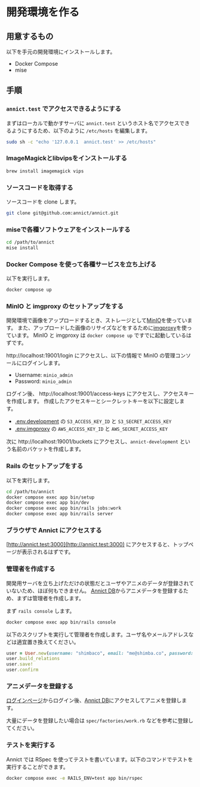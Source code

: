 # 開発環境を作る

## 用意するもの

以下を手元の開発環境にインストールします。

- Docker Compose
- mise

## 手順

### `annict.test` でアクセスできるようにする

まずはローカルで動かすサーバに `annict.test` というホスト名でアクセスできるようにするため、以下のように `/etc/hosts` を編集します。

```sh
sudo sh -c "echo '127.0.0.1  annict.test' >> /etc/hosts"
```

### ImageMagickとlibvipsをインストールする

```sh
brew install imagemagick vips
```

### ソースコードを取得する

ソースコードを clone します。

```sh
git clone git@github.com:annict/annict.git
```

### miseで各種ソフトウェアをインストールする

```sh
cd /path/to/annict
mise install
```

### Docker Compose を使って各種サービスを立ち上げる

以下を実行します。

```sh
docker compose up
```

### MinIO と imgproxy のセットアップをする

開発環境で画像をアップロードするとき、ストレージとして[MinIO](https://github.com/minio/minio)を使っています。
また、アップロードした画像のリサイズなどをするために[imgproxy](https://imgproxy.net/)を使っています。
MinIO と imgproxy は `docker compose up` ですでに起動しているはずです。

http://localhost:19001/login にアクセスし、以下の情報で MinIO の管理コンソールにログインします。

- Username: `minio_admin`
- Password: `minio_admin`

ログイン後、 http://localhost:19001/access-keys にアクセスし、アクセスキーを作成します。
作成したアクセスキーとシークレットキーを以下に設定します。

- [.env.development](https://github.com/annict/annict/blob/main/.env.development) の `S3_ACCESS_KEY_ID` と `S3_SECRET_ACCESS_KEY`
- [.env.imgproxy](https://github.com/annict/annict/blob/main/.env.imgproxy) の `AWS_ACCESS_KEY_ID` と `AWS_SECRET_ACCESS_KEY`

次に http://localhost:19001/buckets にアクセスし、`annict-development` という名前のバケットを作成します。

### Rails のセットアップをする

以下を実行します。

```sh
cd /path/to/annict
docker compose exec app bin/setup
docker compose exec app bin/dev
docker compose exec app bin/rails jobs:work
docker compose exec app bin/rails server
```

### ブラウザで Annict にアクセスする

[http://annict.test:3000](http://annict.test:3000) にアクセスすると、トップページが表示されるはずです。

### 管理者を作成する

開発用サーバを立ち上げただけの状態だとユーザやアニメのデータが登録されていないため、ほぼ何もできません。
[Annict DB](http://annict.test:3000/db)からアニメデータを登録するため、まずは管理者を作成します。

まず `rails console` します。

```sh
docker compose exec app bin/rails console
```

以下のスクリプトを実行して管理者を作成します。ユーザ名やメールアドレスなどは適宜置き換えてください。

```rb
user = User.new(username: "shimbaco", email: "me@shimba.co", password: "shimbaco", role: "admin", time_zone: "Asia/Tokyo", locale: "ja")
user.build_relations
user.save!
user.confirm
```

### アニメデータを登録する

[ログインページ](http://annict.test:3000/sign_in)からログイン後、[Annict DB](http://annict.test:3000/db)にアクセスしてアニメを登録します。

大量にデータを登録したい場合は `spec/factories/work.rb` などを参考に登録してください。

### テストを実行する

Annict では RSpec を使ってテストを書いています。以下のコマンドでテストを実行することができます。

```sh
docker compose exec -e RAILS_ENV=test app bin/rspec
```
